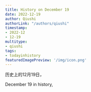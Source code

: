 ```yaml
---
title: History on December 19
date: 2022-12-19
author: Qiushi 
authorLink: "/authors/qiushi"
timestamp: 
- 2022-12
- 12-19
multitype: 
- qiushi
tags: 
- todayinhistory
featuredImagePreview: '/img/icon.png'
---
```









历史上的12月19日，

December 19 in history, 

<!--more-->


